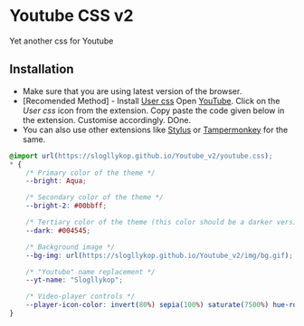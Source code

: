 # Youtube CSS v2
Yet another css for Youtube 

## Installation
- Make sure that you are using latest version of the browser.
- [Recomended Method] - Install [User css](https://chrome.google.com/webstore/detail/user-css/okpjlejfhacmgjkmknjhadmkdbcldfcb)
Open [YouTube](https://www.youtube.com/).
Click on the *User css* icon from the extension.
Copy paste the code given below in the extension.
Customise accordingly. 
DOne.
- You can also use other extensions like [Stylus](https://chrome.google.com/webstore/detail/stylus/clngdbkpkpeebahjckkjfobafhncgmne) or [Tampermonkey](https://chrome.google.com/webstore/detail/tampermonkey/dhdgffkkebhmkfjojejmpbldmpobfkfo) for the same.
```css
@import url(https://slogllykop.github.io/Youtube_v2/youtube.css);
* {
    /* Primary color of the theme */
    --bright: Aqua;

    /* Secondary color of the theme */
    --bright-2: #00bbff;

    /* Tertiary color of the theme (this color should be a darker version of primary) */
    --dark: #004545;

    /* Background image */
    --bg-img: url(https://slogllykop.github.io/Youtube_v2/img/bg.gif);

    /* "Youtube" name replacement */
    --yt-name: "Slogllykop";

    /* Video-player controls */
    --player-icon-color: invert(80%) sepia(100%) saturate(7500%) hue-rotate(180deg) brightness(160%) contrast(150%)
}
```
